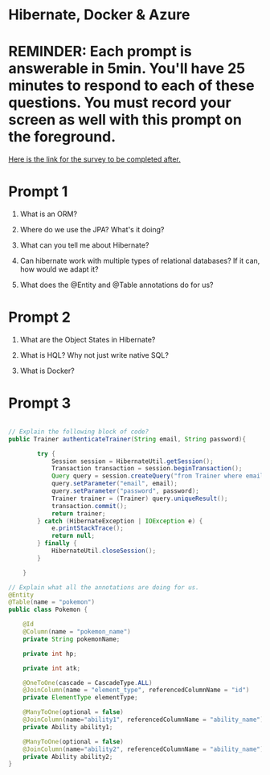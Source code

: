 # Hibernate, Docker & Azure

# REMINDER: Each prompt is answerable in 5min. You'll have 25 minutes to respond to each of these questions. You must record your screen as well with this prompt on the foreground.

[Here is the link for the survey to be completed after.](https://forms.office.com/r/2ty04ksdbs)

# Prompt 1

1. What is an ORM?

2. Where do we use the JPA? What's it doing?

3. What can you tell me about Hibernate?

4. Can hibernate work with multiple types of relational databases? If it can, how would we adapt it?

5. What does the @Entity and @Table annotations do for us?

# Prompt 2

1. What are the Object States in Hibernate?

2. What is HQL? Why not just write native SQL?

3. What is Docker?

# Prompt 3

```java

// Explain the following block of code?
public Trainer authenticateTrainer(String email, String password){

        try {
            Session session = HibernateUtil.getSession();
            Transaction transaction = session.beginTransaction();
            Query query = session.createQuery("from Trainer where email= :email and password= :password");
            query.setParameter("email", email);
            query.setParameter("password", password);
            Trainer trainer = (Trainer) query.uniqueResult();
            transaction.commit();
            return trainer;
        } catch (HibernateException | IOException e) {
            e.printStackTrace();
            return null;
        } finally {
            HibernateUtil.closeSession();
        }

    }

// Explain what all the annotations are doing for us.
@Entity
@Table(name = "pokemon")
public class Pokemon {

    @Id
    @Column(name = "pokemon_name")
    private String pokemonName;

    private int hp;

    private int atk;

    @OneToOne(cascade = CascadeType.ALL)
    @JoinColumn(name = "element_type", referencedColumnName = "id")
    private ElementType elementType;

    @ManyToOne(optional = false)
    @JoinColumn(name="ability1", referencedColumnName = "ability_name")
    private Ability ability1;

    @ManyToOne(optional = false)
    @JoinColumn(name="ability2", referencedColumnName = "ability_name")
    private Ability ability2;
}
```
